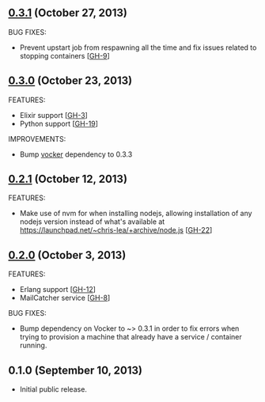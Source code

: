 ## [0.3.1](https://github.com/fgrehm/ventriloquist/compare/v0.3.0...v0.3.1) (October 27, 2013)

BUG FIXES:

  - Prevent upstart job from respawning all the time and fix issues related to
    stopping containers [[GH-9]]


## [0.3.0](https://github.com/fgrehm/ventriloquist/compare/v0.2.1...v0.3.0) (October 23, 2013)

FEATURES:

  - Elixir support [[GH-3]]
  - Python support [[GH-19]]

IMPROVEMENTS:

  - Bump [vocker] dependency to 0.3.3

## [0.2.1](https://github.com/fgrehm/ventriloquist/compare/v0.2.0...v0.2.1) (October 12, 2013)

FEATURES:

  - Make use of nvm for when installing nodejs, allowing installation of any nodejs version
    instead of what's available at https://launchpad.net/~chris-lea/+archive/node.js [[GH-22]]

## [0.2.0](https://github.com/fgrehm/ventriloquist/compare/v0.1.0...v0.2.0) (October 3, 2013)

FEATURES:

  - Erlang support [[GH-12]]
  - MailCatcher service [[GH-8]]

BUG FIXES:

  - Bump dependency on Vocker to ~> 0.3.1 in order to fix errors when trying to
    provision a machine that already have a service / container running.

## 0.1.0 (September 10, 2013)

  - Initial public release.



[GH-9]: https://github.com/fgrehm/ventriloquist/issues/9
[GH-19]: https://github.com/fgrehm/ventriloquist/issues/19
[GH-3]: https://github.com/fgrehm/ventriloquist/issues/3
[GH-22]: https://github.com/fgrehm/ventriloquist/issues/22
[GH-12]: https://github.com/fgrehm/ventriloquist/issues/12
[GH-8]: https://github.com/fgrehm/ventriloquist/issues/8
[vocker]: https://github.com/fgrehm/vocker
